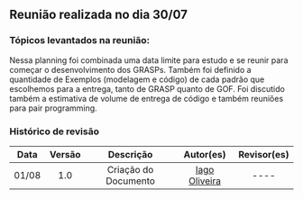 ## Reunião realizada no dia 30/07


### Tópicos levantados na reunião: <br>

Nessa planning foi combinada uma data limite para estudo e se reunir para começar o desenvolvimento dos GRASPs.
Também foi definido a quantidade de Exemplos (modelagem e código) de cada padrão que escolhemos para a entrega, tanto de GRASP quanto de GOF. Foi discutido também a estimativa de volume de entrega de código e também reuniões para pair programming.

### Histórico de revisão

| Data | Versão | Descrição | Autor(es)|Revisor(es)|
|:----:|:------:|:---------:|:--------:|:--------:|
| 01/08 | 1.0 | Criação do Documento | [Iago Oliveira](https://github.com/iagoomr) |---- |
